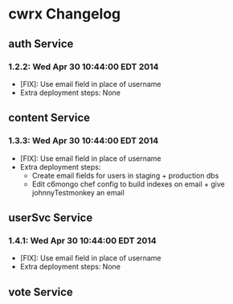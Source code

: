 # cwrx Changelog

## auth Service
### 1.2.2: Wed Apr 30 10:44:00 EDT 2014
* [FIX]: Use email field in place of username 
* Extra deployment steps: None

## content Service
### 1.3.3: Wed Apr 30 10:44:00 EDT 2014
* [FIX]: Use email field in place of username 
* Extra deployment steps:
    * Create email fields for users in staging + production dbs
    * Edit c6mongo chef config to build indexes on email + give johnnyTestmonkey an email

## userSvc Service
### 1.4.1: Wed Apr 30 10:44:00 EDT 2014
* [FIX]: Use email field in place of username
* Extra deployment steps: None

## vote Service
